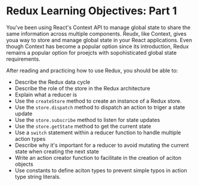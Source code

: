 # Redux Learning Objectives: Part 1
You've been using React's Context API to manage global state to share the same information across multiple components. Reudx, like Context, gives youa  way to store and manage global state in your React applications. Even though Context has become a popular option since its introduction, Redux remains a popular option for proejcts with sopohisticated global state requirements.

After reading and practicing how to use Redux,  you should be able to:

* Describe the Redux data cycle
* Describe the role of the store in the Redux architecture
* Explain what a reducer is
* Use the ```createStore``` method to create an instance of a Redux store.
* Use the ```store.dispatch``` method to dispatch an action to triger a state update
* Use the ```store.subscribe``` method to listen for state updates
* Use the ```store.getState``` method to get the current state
* Use a ```switch``` statement within a reducer function to handle multiple action types
* Describe why it's important for a reducer to avoid mutating the current state when creating the next state
* Write an action creator function to facilitate in the creation of aciton objects
* Use constants to define aciton types to prevent simple typos in action type string literals.
